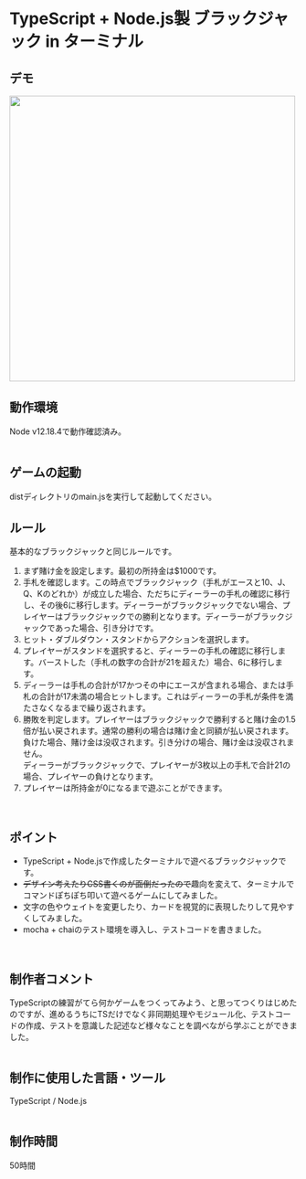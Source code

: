 # TypeScript + Node.js製 ブラックジャック in ターミナル

## デモ
<img src="https://github.com/foolish-pine/blackjack-game/wiki/images/blackjack.gif" width="500">
<br>

## 動作環境
Node v12.18.4で動作確認済み。<br>
<br>

## ゲームの起動
distディレクトリのmain.jsを実行して起動してください。
<br>

## ルール
基本的なブラックジャックと同じルールです。
1. まず賭け金を設定します。最初の所持金は$1000です。
2. 手札を確認します。この時点でブラックジャック（手札がエースと10、J、Q、Kのどれか）が成立した場合、ただちにディーラーの手札の確認に移行し、その後6に移行します。ディーラーがブラックジャックでない場合、プレイヤーはブラックジャックでの勝利となります。ディーラーがブラックジャックであった場合、引き分けです。
3. ヒット・ダブルダウン・スタンドからアクションを選択します。
4. プレイヤーがスタンドを選択すると、ディーラーの手札の確認に移行します。バーストした（手札の数字の合計が21を超えた）場合、6に移行します。
5. ディーラーは手札の合計が17かつその中にエースが含まれる場合、または手札の合計が17未満の場合ヒットします。これはディーラーの手札が条件を満たさなくなるまで繰り返されます。
6. 勝敗を判定します。プレイヤーはブラックジャックで勝利すると賭け金の1.5倍が払い戻されます。通常の勝利の場合は賭け金と同額が払い戻されます。負けた場合、賭け金は没収されます。引き分けの場合、賭け金は没収されません。<br>
ディーラーがブラックジャックで、プレイヤーが3枚以上の手札で合計21の場合、プレイヤーの負けとなります。
7. プレイヤーは所持金が0になるまで遊ぶことができます。
<br>

## ポイント
- TypeScript + Node.jsで作成したターミナルで遊べるブラックジャックです。
- ~~デザイン考えたりCSS書くのが面倒だったので~~趣向を変えて、ターミナルでコマンドぽちぽち叩いて遊べるゲームにしてみました。
- 文字の色やウェイトを変更したり、カードを視覚的に表現したりして見やすくしてみました。
- mocha + chaiのテスト環境を導入し、テストコードを書きました。
<br>

## 制作者コメント
TypeScriptの練習がてら何かゲームをつくってみよう、と思ってつくりはじめたのですが、進めるうちにTSだけでなく非同期処理やモジュール化、テストコードの作成、テストを意識した記述など様々なことを調べながら学ぶことができました。
<br>
<br>

## 制作に使用した言語・ツール
TypeScript / Node.js
<br>
<br>

## 制作時間
50時間
<br>
<br>

